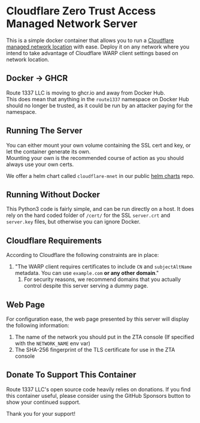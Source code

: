 Cloudflare Zero Trust Access Managed Network Server
===================================================
This is a simple docker container that allows you to run a [Cloudflare managed network location](https://developers.cloudflare.com/cloudflare-one/connections/connect-devices/warp/configure-warp/managed-networks)
with ease. Deploy it on any network where you intend to take advantage of Cloudflare WARP client settings based on network location.

Docker -> GHCR
--------------
Route 1337 LLC is moving to ghcr.io and away from Docker Hub.  
This does mean that anything in the `route1337` namespace on Docker Hub should no longer be trusted, as it could be run by an attacker paying for the namespace.

Running The Server
---------------
You can either mount your own volume containing the SSL cert and key, or let the container generate its own.  
Mounting your own is the recommended course of action as you should always use your own certs.

We offer a helm chart called `cloudflare-mnet` in our public [helm charts](https://helm-charts.route1337.com/) repo.

Running Without Docker
----------------------
This Python3 code is fairly simple, and can be run directly on a host. It does rely on the hard coded folder of `/cert/`
for the SSL `server.crt` and `server.key` files, but otherwise you can ignore Docker.

Cloudflare Requirements
-----------------------
According to Cloudflare the following constraints are in place:

1. "The WARP client requires certificates to include `CN` and `subjectAltName` metadata. You can use `example.com` **or any other domain**."
   1. For security reasons, we recommend domains that you actually control despite this server serving a dummy page.

Web Page
--------
For configuration ease, the web page presented by this server will display the following information:

1. The name of the network you should put in the ZTA console (If specified with the `NETWORK_NAME` env var)
2. The SHA-256 fingerprint of the TLS certificate for use in the ZTA console

Donate To Support This Container
--------------------------------
Route 1337 LLC's open source code heavily relies on donations. If you find this container useful, please consider using the GitHub Sponsors button to show your continued support.

Thank you for your support!
